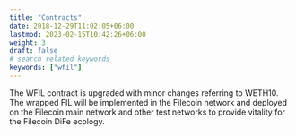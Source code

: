 ```yaml
---
title: "Contracts"
date: 2018-12-29T11:02:05+06:00
lastmod: 2023-02-15T10:42:26+06:00
weight: 3
draft: false
# search related keywords
keywords: ["wfil"]
---
```



The WFIL contract is upgraded with minor changes referring to WETH10. The wrapped FIL will be implemented in the Filecoin network and deployed on the Filecoin main network and other test networks to provide vitality for the Filecoin DiFe ecology.

